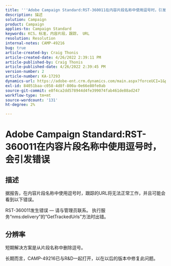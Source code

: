 ```yaml
---
title: '''Adobe Campaign Standard:RST-360011在内容片段名称中使用逗号时，引发错误'
description: 描述
solution: Campaign
product: Campaign
applies-to: Campaign Standard
keywords: KCS，标准，内容片段，跟踪， URL
resolution: Resolution
internal-notes: CAMP-49216
bug: true
article-created-by: Craig Thonis
article-created-date: 4/26/2022 2:39:11 PM
article-published-by: Craig Thonis
article-published-date: 4/26/2022 2:39:45 PM
version-number: 2
article-number: KA-17293
dynamics-url: https://adobe-ent.crm.dynamics.com/main.aspx?forceUCI=1&pagetype=entityrecord&etn=knowledgearticle&id=0a1c7ea2-6ec5-ec11-a7b6-0022480a10ee
exl-id: 84051baa-c058-4d8f-800a-0e66e80fe0ab
source-git-commit: e8f4ca2dd578944d4fe399074fab461de88ad247
workflow-type: tm+mt
source-wordcount: '131'
ht-degree: 2%

---
```


# Adobe Campaign Standard:RST-360011在内容片段名称中使用逗号时，会引发错误

## 描述


据报告，在内容片段名称中使用逗号时，跟踪的URL将无法正常工作，并且可能会看到以下错误。

RST-360011发生错误 — 请与管理员联系。
执行服务“nms:delivery”的“GetTrackedUrls”方法时出错。






## 分辨率


短期解决方案是从片段名称中删除逗号。

长期而言，CAMP-49216已与R&amp;D一起打开，以在以后的版本中修复此问题。
